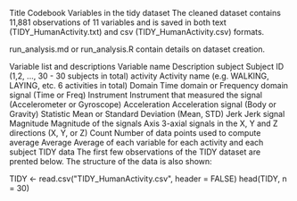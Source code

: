 Title
Codebook
Variables in the tidy dataset
The cleaned dataset contains 11,881 observations of 11 variables and is saved in both text (TIDY_HumanActivity.txt) and csv (TIDY_HumanActivity.csv) formats.

run_analysis.md or run_analysis.R contain details on dataset creation.

Variable list and descriptions
Variable name	Description
subject	Subject ID (1,2, ..., 30 - 30 subjects in total)
activity	Activity name (e.g. WALKING, LAYING, etc. 6 activities in total)
Domain	Time domain or Frequency domain signal (Time or Freq)
Instrument	Instrument that measured the signal (Accelerometer or Gyroscope)
Acceleration	Acceleration signal (Body or Gravity)
Statistic	Mean or Standard Deviation (Mean, STD)
Jerk	Jerk signal
Magnitude	Magnitude of the signals
Axis	3-axial signals in the X, Y and Z directions (X, Y, or Z)
Count	Number of data points used to compute average
Average	Average of each variable for each activity and each subject
TIDY data
The first few observations of the TIDY dataset are prented below. The structure of the data is also shown:

TIDY <- read.csv("TIDY_HumanActivity.csv", header = FALSE)
head(TIDY, n = 30)
